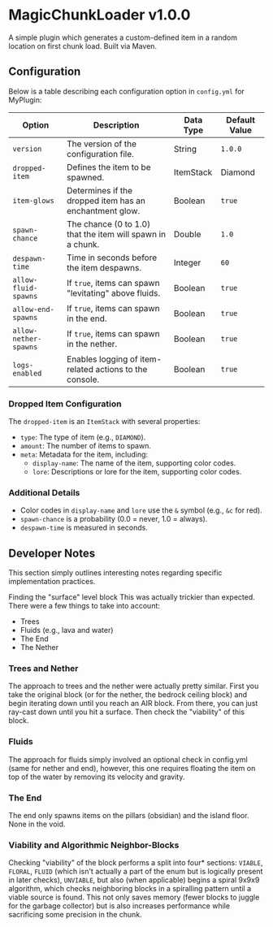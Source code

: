 # MagicChunkLoader v1.0.0
A simple plugin which generates a custom-defined item in a random location on first chunk load.
Built via Maven.

## Configuration

Below is a table describing each configuration option in `config.yml` for MyPlugin:

| Option                | Description                                                | Data Type | Default Value |
|-----------------------|------------------------------------------------------------|-----------|---------------|
| `version`             | The version of the configuration file.                     | String    | `1.0.0`       |
| `dropped-item`        | Defines the item to be spawned.                            | ItemStack | Diamond       |
| `item-glows`          | Determines if the dropped item has an enchantment glow.    | Boolean   | `true`        |
| `spawn-chance`        | The chance (0 to 1.0) that the item will spawn in a chunk. | Double    | `1.0`         |
| `despawn-time`        | Time in seconds before the item despawns.                  | Integer   | `60`          |
| `allow-fluid-spawns`  | If `true`, items can spawn "levitating" above fluids.      | Boolean   | `true`        |
| `allow-end-spawns`    | If `true`, items can spawn in the end.                     | Boolean   | `true`        |
| `allow-nether-spawns` | If `true`, items can spawn in the nether.                  | Boolean   | `true`        |
| `logs-enabled`        | Enables logging of item-related actions to the console.    | Boolean   | `true`        |

### Dropped Item Configuration

The `dropped-item` is an `ItemStack` with several properties:

- `type`: The type of item (e.g., `DIAMOND`).
- `amount`: The number of items to spawn.
- `meta`: Metadata for the item, including:
    - `display-name`: The name of the item, supporting color codes.
    - `lore`: Descriptions or lore for the item, supporting color codes.

### Additional Details

- Color codes in `display-name` and `lore` use the `&` symbol (e.g., `&c` for red).
- `spawn-chance` is a probability (0.0 = never, 1.0 = always).
- `despawn-time` is measured in seconds.

## Developer Notes
This section simply outlines interesting notes regarding specific implementation practices.

Finding the "surface" level block
This was actually trickier than expected. There were a few things to take into account:
- Trees
- Fluids (e.g., lava and water)
- The End
- The Nether

### Trees and Nether
The approach to trees and the nether were actually pretty similar. First you take the original block
(or for the nether, the bedrock ceiling block) and begin iterating down until you reach an AIR block.
From there, you can just ray-cast down until you hit a surface. Then check the "viability" of this block.

### Fluids
The approach for fluids simply involved an optional check in config.yml (same for nether and end), however,
this one requires floating the item on top of the water by removing its velocity and gravity.

### The End
The end only spawns items on the pillars (obsidian) and the island floor. None in the void.

### Viability and Algorithmic Neighbor-Blocks
Checking "viability" of the block performs a split into four* sections: `VIABLE`, `FLORAL`, `FLUID` (which isn't 
actually a part of the enum but is logically present in later checks), `UNVIABLE`, but also (when applicable) begins a 
spiral 9x9x9 algorithm, which checks neighboring blocks in a spiralling pattern until a 
viable source is found. This not only saves memory (fewer blocks to juggle for the garbage collector) but is also
increases performance while sacrificing some precision in the chunk.


